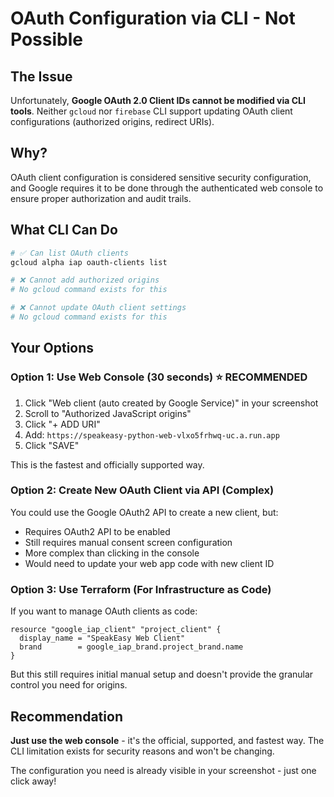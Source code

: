 # OAuth Configuration via CLI - Not Possible

## The Issue

Unfortunately, **Google OAuth 2.0 Client IDs cannot be modified via CLI tools**. Neither `gcloud` nor `firebase` CLI support updating OAuth client configurations (authorized origins, redirect URIs).

## Why?

OAuth client configuration is considered sensitive security configuration, and Google requires it to be done through the authenticated web console to ensure proper authorization and audit trails.

## What CLI Can Do

```bash
# ✅ Can list OAuth clients
gcloud alpha iap oauth-clients list

# ❌ Cannot add authorized origins
# No gcloud command exists for this

# ❌ Cannot update OAuth client settings
# No gcloud command exists for this
```

## Your Options

### Option 1: Use Web Console (30 seconds) ⭐ RECOMMENDED

1. Click "Web client (auto created by Google Service)" in your screenshot
2. Scroll to "Authorized JavaScript origins"
3. Click "+ ADD URI"
4. Add: `https://speakeasy-python-web-vlxo5frhwq-uc.a.run.app`
5. Click "SAVE"

This is the fastest and officially supported way.

### Option 2: Create New OAuth Client via API (Complex)

You could use the Google OAuth2 API to create a new client, but:
- Requires OAuth2 API to be enabled
- Still requires manual consent screen configuration
- More complex than clicking in the console
- Would need to update your web app code with new client ID

### Option 3: Use Terraform (For Infrastructure as Code)

If you want to manage OAuth clients as code:

```hcl
resource "google_iap_client" "project_client" {
  display_name = "SpeakEasy Web Client"
  brand        = google_iap_brand.project_brand.name
}
```

But this still requires initial manual setup and doesn't provide the granular control you need for origins.

## Recommendation

**Just use the web console** - it's the official, supported, and fastest way. The CLI limitation exists for security reasons and won't be changing.

The configuration you need is already visible in your screenshot - just one click away!
